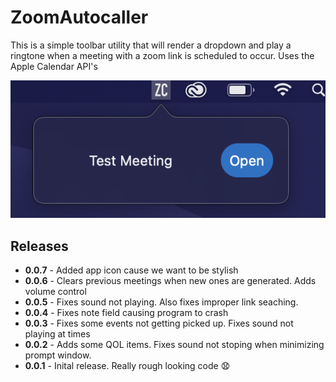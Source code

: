 #  ZoomAutocaller

This is a simple toolbar utility that will render a dropdown and play a ringtone when a meeting with a zoom link is scheduled to occur.  Uses the Apple Calendar API's

![](./_docs/screenshot.png)

## Releases

- **0.0.7** - Added app icon cause we want to be stylish
- **0.0.6** - Clears previous meetings when new ones are generated.  Adds volume control
- **0.0.5** - Fixes sound not playing.  Also fixes improper link seaching.
- **0.0.4** - Fixes note field causing program to crash
- **0.0.3** - Fixes some events not getting picked up.  Fixes sound not playing at times
- **0.0.2** - Adds some QOL items. Fixes sound not stoping when minimizing prompt window.
- **0.0.1** - Inital release.  Really rough looking code 😧
